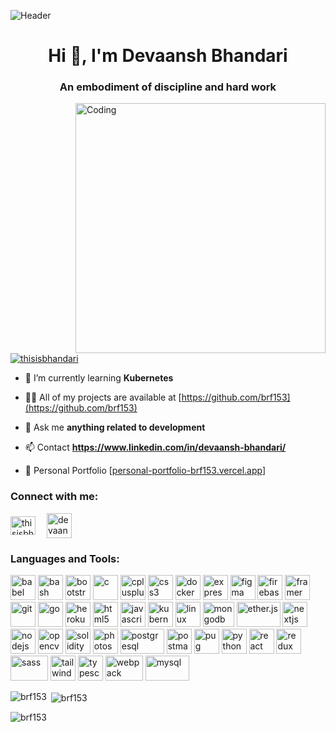 ![Header](https://res.cloudinary.com/dofq9gh9l/image/upload/v1688026637/github-header-image_2_ohojg4.png)
<h1 align="center">Hi 👋, I'm Devaansh Bhandari</h1>
<h3 align="center">An embodiment of discipline and hard work</h3>
<img align="right" alt="Coding" width="400" src="https://res.cloudinary.com/dofq9gh9l/image/upload/v1687968681/programmer_p5jk8i.gif">

<p align="left"> <a href="https://twitter.com/thisisbhandari" target="blank"><img src="https://img.shields.io/twitter/follow/thisisbhandari?logo=twitter&style=for-the-badge" alt="thisisbhandari" /></a> </p>

- 🌱 I’m currently learning **Kubernetes**

- 👨‍💻 All of my projects are available at [https://github.com/brf153](https://github.com/brf153)

- 💬 Ask me **anything related to development**

- 📫 Contact **https://www.linkedin.com/in/devaansh-bhandari/**

- 📄 Personal Portfolio [[personal-portfolio-brf153.vercel.app](https://personal-portfolio-eta-jade-96.vercel.app/)]

<h3 align="left">Connect with me:</h3>
<p align="left">
<a href="https://twitter.com/thisisbhandari" target="blank"><img align="center" src="https://res.cloudinary.com/dofq9gh9l/image/upload/v1688027018/download_j8pjwv.png" alt="thisisbhandari" height="30" width="40" /></a>&emsp;
<a href="https://linkedin.com/in/devaansh-bhandari" target="blank"><img align="center" src="https://res.cloudinary.com/dofq9gh9l/image/upload/v1688027018/download_1_liep6j.png" alt="devaansh-bhandari" height="40" width="40" /></a>
</p>

<h3 align="left">Languages and Tools:</h3>
<p align="left"> 
  <img src="https://www.vectorlogo.zone/logos/babeljs/babeljs-icon.svg" alt="babel" width="40" height="40"/>
  <img src="https://www.vectorlogo.zone/logos/gnu_bash/gnu_bash-icon.svg" alt="bash" width="40" height="40"/> 
  <img src="https://cdn.sanity.io/images/a0vav0yt/production/8e86ebdb50f9e939bfe5f5fcde76986a7dc7b2b2-400x330.png" alt="bootstrap" width="40" height="40"/> 
   <img src="https://cdn.sanity.io/images/a0vav0yt/production/b0c2ecc3d3151ca4af5e1fde63df23cb347bbe7b-512x512.png" alt="c" width="40" height="40"/>
  <img src="https://cdn.sanity.io/images/a0vav0yt/production/5c9c5c8928e9096c0f746787692758a8ef5b1684-512x512.png" alt="cplusplus" width="40" height="40"/>  
  <img src="https://cdn.sanity.io/images/a0vav0yt/production/22de1b243314d9aa9a86215c933533c197286ee8-1200x1693.png" alt="css3" width="40" height="40"/>  
  <img src="https://cdn.sanity.io/images/a0vav0yt/production/a5cc0c6d00a727c2b60a86a138dfc38158399dc9-512x512.png" alt="docker" width="40" height="40"/> 
  <img src="https://cdn.sanity.io/images/a0vav0yt/production/6f0e3fb9d0e246fbcacbcd9ddfb6ab84997a5959-284x284.png" alt="express" width="40" height="40"/>
  <img src="https://www.vectorlogo.zone/logos/figma/figma-icon.svg" alt="figma" width="40" height="40"/>
  <img src="https://www.vectorlogo.zone/logos/firebase/firebase-icon.svg" alt="firebase" width="40" height="40"/> 
  <img src="https://www.vectorlogo.zone/logos/framer/framer-icon.svg" alt="framer" width="40" height="40"/>
  <img src="https://www.vectorlogo.zone/logos/git-scm/git-scm-icon.svg" alt="git" width="40" height="40"/>
  <img src="https://cdn.sanity.io/images/a0vav0yt/production/75e63af84009a6de565a25a0592e86f84ea8aa9b-239x211.png" alt="go" width="40" height="40"/>
  <img src="https://www.vectorlogo.zone/logos/heroku/heroku-icon.svg" alt="heroku" width="40" height="40"/> 
  <img src="https://cdn.sanity.io/images/a0vav0yt/production/421a63b95950741faac53a3903be48ddce4e8ad7-225x225.png" alt="html5" width="40" height="40"/>
  <img src="https://cdn.sanity.io/images/a0vav0yt/production/3b88127dab6fb57e6273aa5745d400e4fa4ff138-256x256.png" alt="javascript" width="40" height="40"/>
  <img src="https://www.vectorlogo.zone/logos/kubernetes/kubernetes-icon.svg" alt="kubernetes" width="40" height="40"/>
  <img src="https://cdn.sanity.io/images/a0vav0yt/production/8416580a0d94bb8ebb1cef0f2cfcb0b7df2b1bf4-225x225.png" alt="linux" width="40" height="40"/> 
  <img src="https://cdn.sanity.io/images/a0vav0yt/production/07654aed208be325e48ef6020fd55b8abf9d55fb-2200x1375.jpg" alt="mongodb" width="50" height="40"/>
  <img src="https://cdn.sanity.io/images/a0vav0yt/production/45f9c13d8049085a130ee4c3cf74fffed0d555c7-2528x1748.png" alt="ether.js" width="70" height="40"/>
  <img src="https://cdn.worldvectorlogo.com/logos/nextjs-2.svg" alt="nextjs" width="40" height="40"/>
  <img src="https://cdn.sanity.io/images/a0vav0yt/production/8121d5bd27bd317f3e7569cac6a692d42e7a4758-1901x2048.png" alt="nodejs" width="40" height="40"/> 
  <img src="https://www.vectorlogo.zone/logos/opencv/opencv-icon.svg" alt="opencv" width="40" height="40"/>
  <img src="https://cdn.sanity.io/images/a0vav0yt/production/a281ea9abc245980dc6b4b65d506fe825b68bb71-920x920.png" alt="solidity" width="40" height="40"/>
  <img src="https://cdn.sanity.io/images/a0vav0yt/production/d55e5ed234f3011f095800de528919b694f07270-1200x1170.png" alt="photoshop" width="40" height="40"/> 
  <img src="https://cdn.sanity.io/images/a0vav0yt/production/a59f036c1e06bbc489e59ff184dfbc931e12c3e8-1920x1080.png" alt="postgresql" width="70" height="40"/>   
  <img src="https://www.vectorlogo.zone/logos/getpostman/getpostman-icon.svg" alt="postman" width="40" height="40"/> 
  <img src="https://cdn.worldvectorlogo.com/logos/pug.svg" alt="pug" width="40" height="40"/>
  <img src="https://cdn.sanity.io/images/a0vav0yt/production/d606f87c7fcb5f387ca6d63071cab2f880510254-512x512.png" alt="python" width="40" height="40"/> 
  <img src="https://cdn.sanity.io/images/a0vav0yt/production/938e7f390f595bac51e6c7b9a2b907496d01ffb8-256x256.png" alt="react" width="40" height="40"/> 
  <img src="https://cdn.sanity.io/images/a0vav0yt/production/2bb780d2e8cb927ea10345181de06ab528a3523a-225x225.png" alt="redux" width="40" height="40"/>
  <img src="https://cdn.sanity.io/images/a0vav0yt/production/2f36ab44c5e09ac7f23027125b3f9648767155d4-800x450.png" alt="sass" width="60" height="40"/>
  <img src="https://www.vectorlogo.zone/logos/tailwindcss/tailwindcss-icon.svg" alt="tailwind" width="40" height="40"/>
  <img src="https://cdn.sanity.io/images/a0vav0yt/production/5ddd766b972b47b1aae4f39a6f4c3dae81ff24d1-1024x1024.png" alt="typescript" width="40" height="40"/> 
  <img src="https://cdn.sanity.io/images/a0vav0yt/production/48b069975c888d2bda6e740d3a877c0d6f86d9ac-800x556.jpg" alt="webpack" width="60" height="40"/>
  <img src="https://cdn.sanity.io/images/a0vav0yt/production/8ef4a5c72d76b763283f9114fe1439f5250170fd-900x400.jpg" alt="mysql" width="70" height="40"/> 
</p>

<p><img align="left" src="https://github-readme-stats-77vu.vercel.app/api/top-langs?username=brf153&show_icons=true&locale=en&layout=compact" alt="brf153" /></p>

<p>&nbsp;<img align="center" src="https://github-readme-stats-77vu.vercel.app/api?username=brf153&show_icons=true&locale=en" alt="brf153" /></p>

<p><img align="center" src="https://github-readme-streak-stats-7kh3.vercel.app/?user=brf153&" alt="brf153" /></p>
